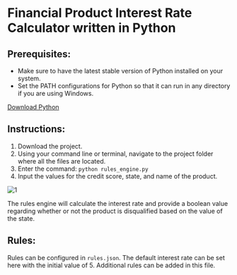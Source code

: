 # Financial Product Interest Rate Calculator written in Python

## Prerequisites:
- Make sure to have the latest stable version of Python installed on your system. 
- Set the PATH configurations for Python so that it can run in any directory if you are using Windows.

[Download Python](https://www.python.org/downloads/)

## Instructions:
1. Download the project.
2. Using your command line or terminal, navigate to the project folder where all the files are located.
3. Enter the command: `python rules_engine.py`
4. Input the values for the credit score, state, and name of the product.

![1](https://github.com/l1legend/Visio-Business-Request/assets/28288764/26538d38-5e06-448a-80f5-e31b10ae3dff)

The rules engine will calculate the interest rate and provide a boolean value regarding whether or not the product is disqualified based on the value of the state. 

## Rules:

Rules can be configured in `rules.json`. The default interest rate can be set here with the initial value of 5.
Additional rules can be added in this file.
